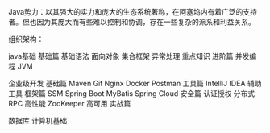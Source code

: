 Java势力：以其强大的实力和庞大的生态系统著称，在阿塞坞内有着广泛的支持者。但也因为其庞大而有些难以控制和协调，存在一些复杂的派系和利益关系。

组织架构：

java基础
基础篇 基础语法 面向对象 集合框架 异常处理 重点知识
进阶篇 并发编程 JVM

企业级开发
基础篇 Maven Git Nginx Docker Postman
工具篇 IntelliJ IDEA 辅助工具
框架篇 SSM Spring Boot MyBatis Spring Cloud
安全篇 认证授权
分布式 RPC 
高性能 ZooKeeper
高可用
实战篇

数据库
计算机基础